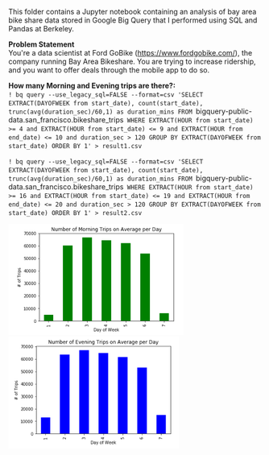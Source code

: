 This folder contains a Jupyter notebook containing an analysis of bay area bike share data stored in Google Big Query that I performed using SQL and Pandas at Berkeley.

**Problem Statement**  
You're a data scientist at Ford GoBike (https://www.fordgobike.com/), the company running Bay Area Bikeshare. You are trying to increase ridership, and you want to offer deals through the mobile app to do so.  
  
**How many Morning and Evening trips are there?:**  
`! bq query --use_legacy_sql=FALSE --format=csv 'SELECT EXTRACT(DAYOFWEEK from start_date), count(start_date), trunc(avg(duration_sec)/60,1) as duration_mins FROM `bigquery-public-data.san_francisco.bikeshare_trips` WHERE EXTRACT(HOUR from start_date) >= 4 and EXTRACT(HOUR from start_date) <= 9 and EXTRACT(HOUR from end_date) <= 10 and duration_sec > 120 GROUP BY EXTRACT(DAYOFWEEK from start_date) ORDER BY 1' > result1.csv`  
  
`! bq query --use_legacy_sql=FALSE --format=csv 'SELECT EXTRACT(DAYOFWEEK from start_date), count(start_date), trunc(avg(duration_sec)/60,1) as duration_mins FROM `bigquery-public-data.san_francisco.bikeshare_trips` WHERE EXTRACT(HOUR from start_date) >= 16 and EXTRACT(HOUR from start_date) <= 19 and EXTRACT(HOUR from end_date) <= 20 and duration_sec > 120 GROUP BY EXTRACT(DAYOFWEEK from start_date) ORDER BY 1' > result2.csv`  

<img src="https://github.com/CraigGo/Portfolio/blob/master/SQL%20Example/AM_Bike_Trips.PNG"><img src="https://github.com/CraigGo/Portfolio/blob/master/SQL%20Example/PM_Bike_Trips.PNG">
